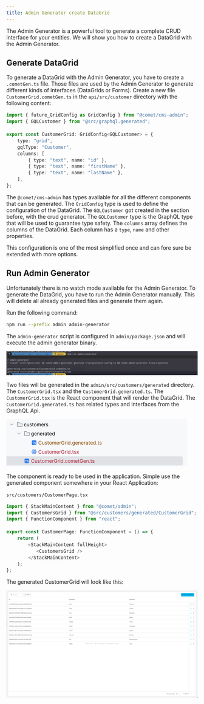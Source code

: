 ```yaml
---
title: Admin Generator create DataGrid
---
```


The Admin Generator is a powerful tool to generate a complete CRUD interface for your entities. We will show you how to create a DataGrid with the Admin Generator.

## Generate DataGrid

To generate a DataGrid with the Admin Generator, you have to create a `.cometGen.ts` file. Those files are used by the Admin Generator to generate different kinds of interfaces (DataGrids or Forms). Create a new file `CustomerGrid.cometGen.ts` in the `api/src/customer` directory with the following content:

```typescript
import { future_GridConfig as GridConfig } from "@comet/cms-admin";
import { GQLCustomer } from "@src/graphql.generated";

export const CustomerGrid: GridConfig<GQLCustomer> = {
    type: "grid",
    gqlType: "Customer",
    columns: [
        { type: "text", name: "id" },
        { type: "text", name: "firstName" },
        { type: "text", name: "lastName" },
    ],
};
```

The `@comet/cms-admin` has types available for all the different components that can be generated. The `GridConfig` type is used to define the configuration of the DataGrid. The `GQLCustomer` got created in the section before, with the crud generator. The `GQLCustomer`
type is the GraphQL type that will be used to guarantee type safety. The `columns` array defines the columns of the DataGrid. Each column has a `type`, `name` and other properties.

This configuration is one of the most simplified once and can fore sure be extended with more options.

## Run Admin Generator

Unfortunately there is no watch mode available for the Admin Generator. To generate the DataGrid, you have to run the Admin Generator manually. This will delete all already generated files and generate them again.

Run the following command:

```bash
npm run --prefix admin admin-generator
```

The `admin-generator` script is configured in `admin/package.json` and will execute the admin generator binary.

![AdminGeneratorCLI](./images/adminGeneratorCli.png)

Two files will be generated in the `admin/src/customers/generated` directory. The `CustomerGrid.tsx` and the `CustomerGrid.generated.ts`. The `CustomerGrid.tsx` is the React component that will render the DataGrid. The `CustomerGrid.generated.ts` has related types and interfaces from the GraphQL Api.

![CustomerGridDirectoryStructure](./images/customerGridIDE.png)

The component is ready to be used in the application. Simple use the generated component somewhere in your React Application:

`src/customers/CustomerPage.tsx`

```typescript
import { StackMainContent } from "@comet/admin";
import { CustomersGrid } from "@src/customers/generated/CustomerGrid";
import { FunctionComponent } from "react";

export const CustomerPage: FunctionComponent = () => {
    return (
        <StackMainContent fullHeight>
           <CustomersGrid />
        </StackMainContent>
    );
};
```

The generated CustomerGrid will look like this:

![CustomerGrid](./images/customerDataGrid.png)

